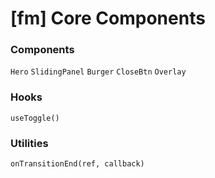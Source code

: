# [fm] Core Components

### Components

`Hero`
`SlidingPanel`
`Burger`
`CloseBtn`
`Overlay`

### Hooks

`useToggle()`

### Utilities

`onTransitionEnd(ref, callback)`
